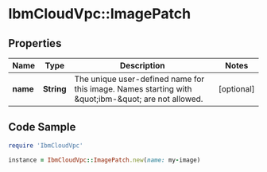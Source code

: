 # IbmCloudVpc::ImagePatch

## Properties

Name | Type | Description | Notes
------------ | ------------- | ------------- | -------------
**name** | **String** | The unique user-defined name for this image. Names starting with \&quot;ibm-\&quot; are not allowed. | [optional] 

## Code Sample

```ruby
require 'IbmCloudVpc'

instance = IbmCloudVpc::ImagePatch.new(name: my-image)
```


